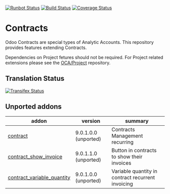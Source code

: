 [![Runbot Status](https://runbot.odoo-community.org/runbot/badge/flat/110/10.0.svg)](https://runbot.odoo-community.org/runbot/repo/github-com-oca-contract-110)
[![Build Status](https://travis-ci.org/OCA/contract.svg?branch=10.0)](https://travis-ci.org/OCA/contract)
[![Coverage Status](https://coveralls.io/repos/OCA/contract/badge.svg?branch=10.0)](https://coveralls.io/r/OCA/contract?branch=10.0)

# Contracts

Odoo Contracts are special types of Analytic Accounts.
This repository provides features extending Contracts.

Dependencies on Project fetures should not be required.
For Project related extensions please see the
[OCA/Project](https://github.com/OCA/project) repository.


## Translation Status
[![Transifex Status](https://www.transifex.com/projects/p/OCA-contract-10-0/chart/image_png)](https://www.transifex.com/projects/p/OCA-contract-10-0)

[//]: # (addons)
Unported addons
---------------
addon | version | summary
--- | --- | ---
[contract](contract/) | 9.0.1.0.0 (unported) | Contracts Management recurring
[contract_show_invoice](contract_show_invoice/) | 9.0.1.1.0 (unported) | Button in contracts to show their invoices
[contract_variable_quantity](contract_variable_quantity/) | 9.0.1.0.0 (unported) | Variable quantity in contract recurrent invoicing

[//]: # (end addons)
